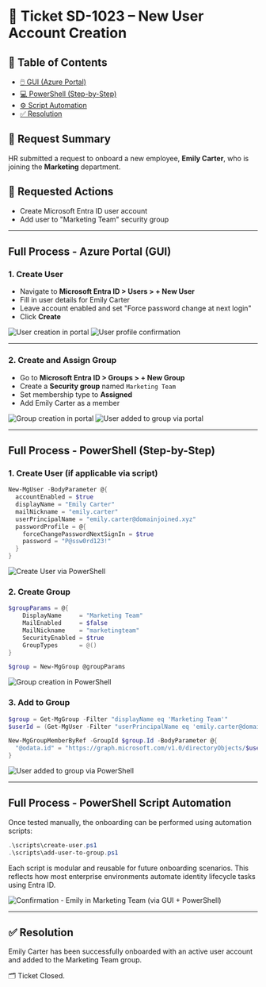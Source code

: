 # 🎫 Ticket SD-1023 – New User Account Creation

## 📘 Table of Contents

- [🖱️ GUI (Azure Portal)](#full-process---azure-portal-gui)
- [💻 PowerShell (Step-by-Step)](#full-process---powershell-step-by-step)
- [⚙️ Script Automation](#full-process---powershell-script-automation)
- [✅ Resolution](#resolution)



## 📄 Request Summary
HR submitted a request to onboard a new employee, **Emily Carter**, who is joining the **Marketing** department.

## 📝 Requested Actions
- Create Microsoft Entra ID user account
- Add user to "Marketing Team" security group

---

## Full Process - Azure Portal (GUI)

### 1. Create User
- Navigate to **Microsoft Entra ID > Users > + New User**
- Fill in user details for Emily Carter
- Leave account enabled and set "Force password change at next login"
- Click **Create**

![User creation in portal](./gui/create-user-portal.png)
![User profile confirmation](./gui/emily-carter-created.png)

---

### 2. Create and Assign Group
- Go to **Microsoft Entra ID > Groups > + New Group**
- Create a **Security group** named `Marketing Team`
- Set membership type to **Assigned**
- Add Emily Carter as a member

![Group creation in portal](./gui/create-group-portal.png)
![User added to group via portal](./gui/add-user-to-group-portal.png)

---

## Full Process - PowerShell (Step-by-Step)

### 1. Create User (if applicable via script)
```powershell
New-MgUser -BodyParameter @{
  accountEnabled = $true
  displayName = "Emily Carter"
  mailNickname = "emily.carter"
  userPrincipalName = "emily.carter@domainjoined.xyz"
  passwordProfile = @{
    forceChangePasswordNextSignIn = $true
    password = "P@ssw0rd123!"
  }
}
```
![Create User via PowerShell](./powershell/create-user-via-ps.png)

### 2. Create Group
```powershell
$groupParams = @{
    DisplayName     = "Marketing Team"
    MailEnabled     = $false
    MailNickname    = "marketingteam"
    SecurityEnabled = $true
    GroupTypes      = @()
}

$group = New-MgGroup @groupParams
```

![Group creation in PowerShell](./powershell/create-security-group-ps.png)

### 3. Add to Group
```powershell
$group = Get-MgGroup -Filter "displayName eq 'Marketing Team'"
$userId = (Get-MgUser -Filter "userPrincipalName eq 'emily.carter@domainjoined.xyz'").Id

New-MgGroupMemberByRef -GroupId $group.Id -BodyParameter @{
  "@odata.id" = "https://graph.microsoft.com/v1.0/directoryObjects/$userId"
}
```

![User added to group via PowerShell](./powershell/add-user-to-group-ps.png)

---

## Full Process - PowerShell Script Automation

Once tested manually, the onboarding can be performed using automation scripts:

```powershell
.\scripts\create-user.ps1
.\scripts\add-user-to-group.ps1
```

Each script is modular and reusable for future onboarding scenarios. This reflects how most enterprise environments automate identity lifecycle tasks using Entra ID.

![Confirmation - Emily in Marketing Team (via GUI + PowerShell)](./powershell/user-in-group-confirmed.png)

---

## ✅ Resolution
Emily Carter has been successfully onboarded with an active user account and added to the Marketing Team group.

🗂️ Ticket Closed.
